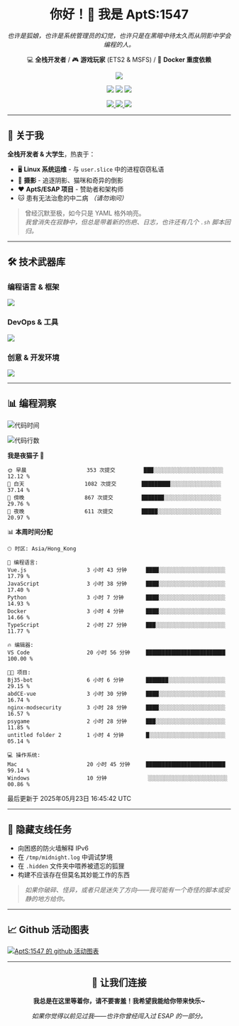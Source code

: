 <div align="center">
  <h1>你好！👋 我是 AptS:1547</h1>
  <p><em>也许是狐娘，也许是系统管理员的幻觉，也许只是在黑暗中待太久而从阴影中学会编程的人。</em></p>
  
  <p>
    💻 <strong>全栈开发者</strong> / 🎮 <strong>游戏玩家</strong> (ETS2 & MSFS) / 🐋 <strong>Docker 重度依赖</strong>
  </p>
</div>

<div align="center">
  <p>
    <a href="https://github.com/AptS-1547">
      <img src="https://github-readme-stats.vercel.app/api?username=AptS-1547&show_icons=true&theme=transparent" />
    </a>
  </p>

  <p>
    <img src="https://komarev.com/ghpvc/?username=AptS-1547&color=blue&style=flat-square" />
    <img src="https://img.shields.io/github/followers/AptS-1547?style=flat-square" />
    <img src="https://img.shields.io/github/stars/AptS-1547?style=flat-square" />
  </p>

  <p>
    <a href="https://www.esaps.net/">
      <img src="https://img.shields.io/badge/网站-4493f8?style=for-the-badge&logo=About.me&logoColor=white" />
    </a>
    <a href="https://wwwesaps.net/feed/">
      <img src="https://img.shields.io/badge/RSS-4493f8?style=for-the-badge&logo=rss&logoColor=white" />
    </a>
    <a href="mailto:apts-1547@esaps.net">
      <img src="https://img.shields.io/badge/邮箱-4493f8?style=for-the-badge&logo=gmail&logoColor=white" />
    </a>
  </p>
</div>

---

## 🦊 关于我

**全栈开发者 & 大学生**，热衷于：
- 🖥️ **Linux 系统运维** - 与 `user.slice` 中的进程窃窃私语
- 📸 **摄影** - 追逐阴影、猫咪和奇异的倒影
- ❤️ **AptS/ESAP 项目** - 赞助者和架构师
- 🐱 患有无法治愈的中二病 *（请勿询问）*

> 曾经沉默至极，如今只是 YAML 格外响亮。  
> *我曾消失在寂静中，但总是带着新的伤疤、日志，也许还有几个 `.sh` 脚本回归。*

---

## 🛠️ 技术武器库

### **编程语言 & 框架**
<a href="https://skillicons.dev">
  <img src="https://skillicons.dev/icons?i=py,javascript,typescript,vue,nodejs,php,html,css,java,kotlin,go,cpp,rust,bash,tailwind" />
</a>

### **DevOps & 工具**
<a href="https://skillicons.dev">
  <img src="https://skillicons.dev/icons?i=docker,git,github,githubactions,jenkins,nginx,cloudflare,workers,grafana,prometheus,postgres,mysql,mongodb,redis" />
</a>

### **创意 & 开发环境**
<a href="https://skillicons.dev">
  <img src="https://skillicons.dev/icons?i=vscode,visualstudio,idea,androidstudio,blender,ps,pr,ae,au" />
</a>

---

## 📊 编程洞察

<!--START_SECTION:waka-->
![代码时间](http://img.shields.io/badge/代码时间-517%20小时%2054%20分钟-blue)

![代码行数](https://img.shields.io/badge/从%20Hello%20World%20开始我已经写了-625.4%20千行代码-blue)

**我是夜猫子 🦉** 

```text
🌞 早晨                   353 次提交         ███░░░░░░░░░░░░░░░░░░░░░░   12.12 % 
🌆 白天                   1082 次提交        █████████░░░░░░░░░░░░░░░░   37.14 % 
🌃 傍晚                   867 次提交         ███████░░░░░░░░░░░░░░░░░░   29.76 % 
🌙 夜晚                   611 次提交         █████░░░░░░░░░░░░░░░░░░░░   20.97 % 
```

📊 **本周时间分配** 

```text
🕑︎ 时区: Asia/Hong_Kong

💬 编程语言: 
Vue.js                   3 小时 43 分钟      ████░░░░░░░░░░░░░░░░░░░░░   17.79 % 
JavaScript               3 小时 38 分钟      ████░░░░░░░░░░░░░░░░░░░░░   17.40 % 
Python                   3 小时 7 分钟       ████░░░░░░░░░░░░░░░░░░░░░   14.93 % 
Docker                   3 小时 4 分钟       ████░░░░░░░░░░░░░░░░░░░░░   14.66 % 
TypeScript               2 小时 27 分钟      ███░░░░░░░░░░░░░░░░░░░░░░   11.77 % 

🔥 编辑器: 
VS Code                  20 小时 56 分钟     █████████████████████████   100.00 % 

🐱‍💻 项目: 
Bj35-bot                 6 小时 6 分钟       ███████░░░░░░░░░░░░░░░░░░   29.15 % 
abdCE-vue                3 小时 30 分钟      ████░░░░░░░░░░░░░░░░░░░░░   16.74 % 
nginx-modsecurity        3 小时 28 分钟      ████░░░░░░░░░░░░░░░░░░░░░   16.57 % 
psygame                  2 小时 28 分钟      ███░░░░░░░░░░░░░░░░░░░░░░   11.85 % 
untitled folder 2        1 小时 4 分钟       █░░░░░░░░░░░░░░░░░░░░░░░░   05.14 % 

💻 操作系统: 
Mac                      20 小时 45 分钟     █████████████████████████   99.14 % 
Windows                  10 分钟             ░░░░░░░░░░░░░░░░░░░░░░░░░   00.86 % 
```

最后更新于 2025年05月23日 16:45:42 UTC
<!--END_SECTION:waka-->

---

## 🌙 隐藏支线任务

- 向困惑的防火墙解释 IPv6
- 在 `/tmp/midnight.log` 中调试梦境
- 在 `.hidden` 文件夹中喂养被遗忘的狐狸
- 构建不应该存在但莫名其妙能工作的东西

> *如果你破碎、怪异，或者只是迷失了方向——我可能有一个奇怪的脚本或安静的地方给你。*

---

## 📈 Github 活动图表

[![AptS:1547 的 github 活动图表](https://github-readme-activity-graph.vercel.app/graph?username=AptS-1547&theme=react-dark)](https://github.com/AptS-1547)

---

<div align="center">
  <h2>🤝 让我们连接</h2>
  <p><strong>我总是在这里等着你，请不要害羞！我希望我能给你带来快乐~</strong></p>
  
  <em>如果你觉得以前见过我——也许你曾经闯入过 ESAP 的一部分。</em>
</div>
